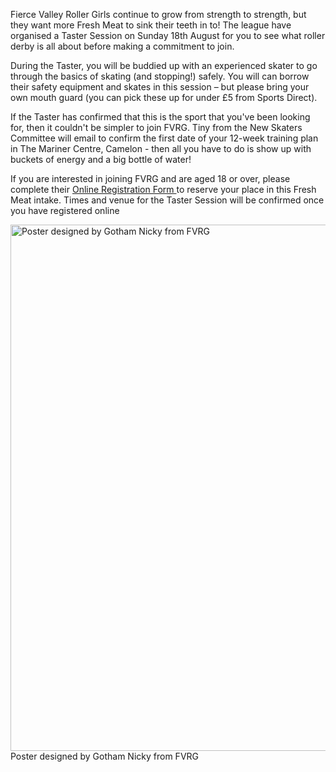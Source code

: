 <html><body><p>Fierce Valley Roller Girls continue to grow from strength to strength, but they want more Fresh Meat to sink their teeth in to! The league have organised a Taster Session on Sunday 18th August for you to see what roller derby is all about before making a commitment to join.

During the Taster, you will be buddied up with an experienced skater to go through the basics of skating (and stopping!) safely. You will can borrow their safety equipment and skates in this session – but please bring your own mouth guard (you can pick these up for under £5 from Sports Direct).

If the Taster has confirmed that this is the sport that you've been looking for, then it couldn't be simpler to join FVRG. Tiny from the New Skaters Committee will email to confirm the first date of your 12-week training plan in The Mariner Centre, Camelon - then all you have to do is show up with buckets of energy and a big bottle of water!

If you are interested in joining FVRG and are aged 18 or over, please complete their <a title="Register for FVRG Fresh Meat" href="http://www.fvrg.co.uk/fresh-meat.php" target="_blank">Online Registration Form </a>to reserve your place in this Fresh Meat intake. Times and venue for the Taster Session will be confirmed once you have registered online

<a href="http://www.scottishrollerderbyblog.com/2013/08/new-poster.jpg"><img class="size-full wp-image-2868" alt="Poster designed by Gotham Nicky from FVRG" src="http://www.scottishrollerderbyblog.com/2013/08/new-poster.jpg" width="595" height="842"></a> Poster designed by Gotham Nicky from FVRG</p></body></html>
